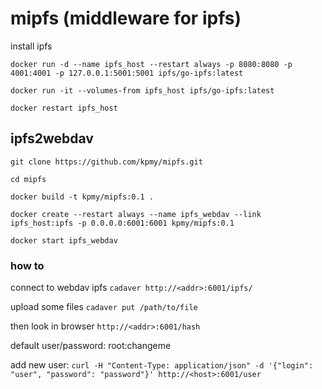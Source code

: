# mipfs (middleware for ipfs)

install ipfs

`docker run -d --name ipfs_host --restart always -p 8080:8080 -p 4001:4001 -p 127.0.0.1:5001:5001 ipfs/go-ipfs:latest`

`docker run -it --volumes-from ipfs_host ipfs/go-ipfs:latest`

`docker restart ipfs_host`

## ipfs2webdav

`git clone https://github.com/kpmy/mipfs.git`

`cd mipfs`

`docker build -t kpmy/mipfs:0.1 .`

`docker create --restart always --name ipfs_webdav --link ipfs_host:ipfs -p 0.0.0.0:6001:6001 kpmy/mipfs:0.1`

`docker start ipfs_webdav`

### how to

connect to webdav ipfs `cadaver http://<addr>:6001/ipfs/` 

upload some files `cadaver put /path/to/file`

then look in browser `http://<addr>:6001/hash`

default user/password: root:changeme

add new user: `curl -H "Content-Type: application/json" -d '{"login": "user", "password": "password"}' http://<host>:6001/user`

